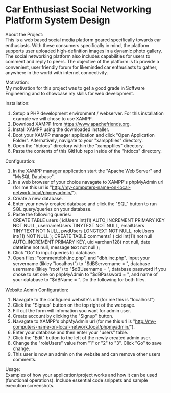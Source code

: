 # Car Enthusiast Social Networking Platform System Design
About the Project:  
This is a web based social media platform geared specifically towards car enthusiasts. With these consumers specifically in mind, the platform supports user uploaded high-definition images in a dynamic photo gallery. The social networking platform also includes capabilities for users to comment and reply to peers. The objective of the platform is to provide a convenient, user friendly forum for likeminded car enthusiasts to gather, anywhere in the world with internet connectivity.

Motivation:  
My motivation for this project was to get a good grade in Software Engineering and to showcase my skills for web development.

Installation:  
1. Setup a PHP development environment / webserver. For this installation example we will chose to use XAMPP.
2. Download XAMPP from https://www.apachefriends.org.
3. Install XAMPP using the downloaded installer.
4. Boot your XAMPP manager application and click "Open Application Folder". Alternatively, navigate to  your "xamppfiles" directory.
5. Open the "htdocs" directory within the "xamppfiles" directory.
6. Paste the contents of this GitHub repo inside of the "htdocs" directory.

Configuration:
1. In the XAMPP manager application start the "Apache Web Server" and "MySQL Database".
2. In a web browser of your choice navagate to XAMPP's phpMyAdmin url (for me this url is "http://my-computers-name-on-local-network.local/phpmyadmin/").
3. Create a new database.
4. Enter your newly created database and click the "SQL" button to run SQL query/queries on your database.
5. Paste the following queries:  
    CREATE TABLE users (
    idUsers int(11) AUTO_INCREMENT PRIMARY KEY NOT NULL,
    usernameUsers TINYTEXT NOT NULL,
    emailUsers TINYTEXT NOT NULL,
    pwdUsers LONGTEXT NOT NULL,
    roleUsers int(11) NOT NULL
    );
    CREATE TABLE comments1 (
    cid int(11) not null AUTO_INCREMENT PRIMARY KEY,
    uid varchar(128) not null,
    date datetime not null,
    message text not null
    );
6. Click "Go" to input queries to database.
7. Open files: "commentdbh.inc.php", and "dbh.inc.php". Input your servername (likley "localhost") to "$dBServername = ", database username (likley "root") to "$dBUsername = ", database password if you chose to set one on phpMyAdmin to "$dBPassword = ", and name of your database to "$dBName = ". Do the following for both files.

Website Admin Configuration:
1. Navagate to the configured website's url (for me this is "localhost")
2. Click the "Signup" button on the top right of the webpage.
3. Fill out the form will infomation you want for admin user.
4. Create account by clicking the "Signup" button.
5. Navagate to XAMPP's phpMyAdmin url (for me this url is "http://my-computers-name-on-local-network.local/phpmyadmin/").
6. Enter your database and then enter your "users" table.
7. Click the "Edit" button to the left of the newly created admin user.
8. Change the "roleUsers" value from "1" or "2" to "3". Click "Go" to save change.
9. This user is now an admin on the website and can remove other users comments.

Usage:  
Examples of how your application/project works and how it can be used (functional operations). Include essential code snippets and sample execution screenshots.
